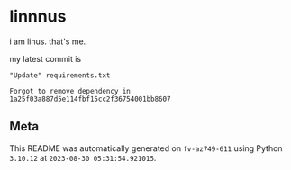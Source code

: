 # linnnus

i am linus. that's me.

my latest commit is

```
"Update" requirements.txt

Forgot to remove dependency in 1a25f03a887d5e114fbf15cc2f36754001bb8607
```

## Meta

This README was automatically generated on `fv-az749-611` using Python
`3.10.12` at `2023-08-30 05:31:54.921015`.

